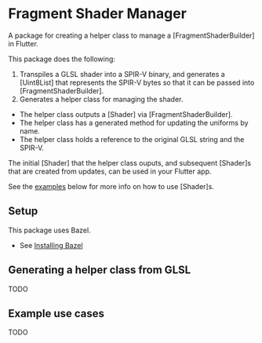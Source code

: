 # Fragment Shader Manager

A package for creating a helper class to manage a [FragmentShaderBuilder] in Flutter.

This package does the following:

1. Transpiles a GLSL shader into a SPIR-V binary, and generates a [Uint8List] that
   represents the SPIR-V bytes so that it can be passed into [FragmentShaderBuilder].
2. Generates a helper class for managing the shader.
  - The helper class outputs a [Shader] via [FragmentShaderBuilder].
  - The helper class has a generated method for updating the uniforms by name.
  - The helper class holds a reference to the original GLSL string and the SPIR-V.

The initial [Shader] that the helper class ouputs, and subsequent [Shader]s
that are created from updates, can be used in your Flutter app.

See the [examples](##Example-use-cases) below for more info on how to use [Shader]s.

## Setup

This package uses Bazel.

- See [Installing Bazel](https://docs.bazel.build/versions/0.18.1/install.html)

## Generating a helper class from GLSL

TODO

## Example use cases

TODO